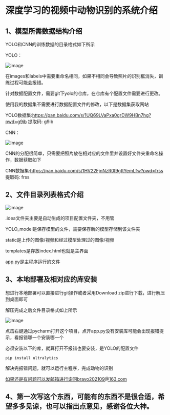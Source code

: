 #   深度学习的视频中动物识别的系统介绍

## 1、模型所需数据结构介绍

YOLO和CNN的训练数据的目录格式如下所示

YOLO：

![image](https://github.com/user-attachments/assets/61b72f5f-6713-419e-bb9e-4525a463fe5e)

在images和labels中需要重命名相同，如果不相同会导致照片的识别框消失，训练过程可能会报错。

针对数据配置文件，需要git下yolo的仓库，在仓库有个配置文件需要进行更改。

使用我的数据集不需要进行数据配置文件的修改，以下是数据集获取网站

YOLO数据集:https://pan.baidu.com/s/1UQ69LVaPxa0grDW9HBn7hg?pwd=g9ib 提取码: g9ib

CNN：

![image](https://github.com/user-attachments/assets/c83f76d7-f55e-48a0-9995-c59a244083d7)

CNN的分配很简单，只需要把照片放在相对应的文件里并设置好文件夹重命名操作，数据获取如下

CNN数据集:https://pan.baidu.com/s/1HV22FjnNzR0I9gttYemLfw?pwd=frss 提取码: frss

## 2、文件目录列表格式介绍

![image](https://github.com/user-attachments/assets/c6f1224d-64ac-4cbd-b8bb-1f459fed14fc)


.idea文件夹主要是自动生成的项目配置文件夹，不用管

YOLO_model是保存模型的文件，需要保存新的模型存储到该文件夹

static是上传的图像/视频和经过模型处理过的图像/视频

templates是存放index.html也就是主界面

app.py是主程序运行的文件

## 3、本地部署及相对应的库安装

想进行本地部署可以直接进行git操作或者采用Download zip进行下载，进行解压到桌面即可

解压完成之后文件目录格式如上所示

![image](https://github.com/user-attachments/assets/c9533835-3118-4b55-81c3-b8b556387cab)


点击右键通过pycharm打开这个项目，点开app.py没有安装库可能会出现报错提示，看报错哪一个安装哪一个

必须安装以下的库，就算打开不报错也要安装，是YOLO的配置文件

```
pip install ultralytics
```

解决完报错问题，就可以运行主程序，完成动物的识别

如果还是有问题可以发邮箱进行询问bravo202109@163.com

## 4、第一次写这个东西，可能有的东西不是很合适，希望多多见谅，也可以指出点意见，感谢各位大神。
